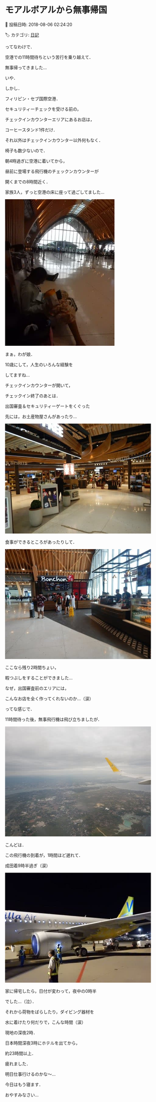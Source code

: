 # モアルボアルから無事帰国

📅 投稿日時: 2018-08-06 02:24:20

🏷️ カテゴリ: [日記](cc4b5682fb7b8b144980957a978653fb0.md)

ってなわけで．


空港での11時間待ちという苦行を乗り越えて．


無事帰ってきました…





いや．


しかし．


フィリピン・セブ国際空港．


セキュリティーチェックを受ける前の，


チェックインカウンターエリアにあるお店は，


コーヒースタンド1件だけ．





それ以外はチェックインカウンター以外何もなく．


椅子も数少ないので．


朝4時過ぎに空港に着いてから，


昼前に登場する飛行機のチェックンカウンターが


開くまでの8時間近く．


家族3人，ずっと空港の床に座って過ごしてました…




![1fa7e8bb0bee8d929b773e4dbd7601af.jpg](images/1fa7e8bb0bee8d929b773e4dbd7601af.jpg)




まぁ，わが娘．


10歳にして，人生のいろんな経験を


してますね…





チェックインカウンターが開いて，


チェックイン終了のあとは．


出国審査＆セキュリティーゲートをくぐった


先には，お土産物屋さんがあったり…




![20e92a80987b78935c17d192e9dbae05.jpg](images/20e92a80987b78935c17d192e9dbae05.jpg)




食事ができるところがあったりして．




![c6843308c5dd14385b5fa1c2f4183be3.jpg](images/c6843308c5dd14385b5fa1c2f4183be3.jpg)




ここなら残り2時間ちょい，


暇つぶしをすることができました…





なぜ，出国審査前のエリアには，


こんなお店を全く作ってくれないのか…（涙）





ってな感じで．


11時間待った後，無事飛行機は飛び立ちましたが．




![248d180094e65021f41949c3d52a24ed.jpg](images/248d180094e65021f41949c3d52a24ed.jpg)




こんどは．


この飛行機の到着が，1時間ほど遅れて．


成田着9時半過ぎ（涙）




![15027200b2e7e5d9d6c4773ce513d876.jpg](images/15027200b2e7e5d9d6c4773ce513d876.jpg)




家に帰宅したら，日付が変わって，夜中の0時半


でした…（泣）．





それから荷物をばらしたり，ダイビング器材を


水に着けたり何だりで，こんな時間（涙）





現地の深夜2時．


日本時間深夜3時にホテルを出てから，


約23時間以上．


疲れました．


明日仕事行けるのかな～…





今日はもう寝ます．


おやすみなさい…
